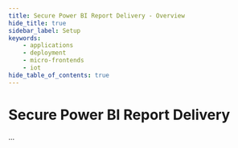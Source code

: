 ```yaml
---
title: Secure Power BI Report Delivery - Overview
hide_title: true
sidebar_label: Setup
keywords:
    - applications
    - deployment
    - micro-frontends
    - iot
hide_table_of_contents: true
---
```


# Secure Power BI Report Delivery

...

